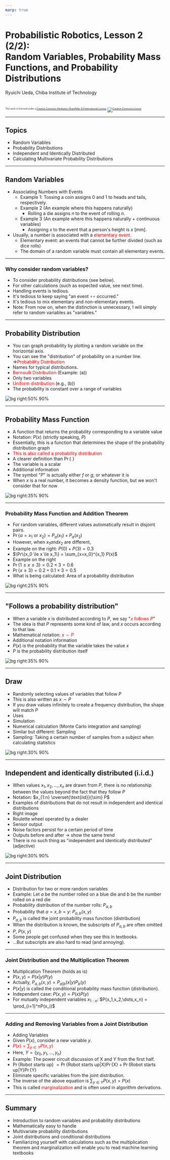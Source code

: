 ```yaml
---
marp: true
---
```


<!-- footer: Probabilistic Robotics, Part 2 -->

# Probabilistic Robotics, Lesson 2 (2/2): <br />Random Variables, Probability Mass Functions, and Probability Distributions

Ryuichi Ueda, Chiba Institute of Technology

<br />

<p style="font-size:50%">
This work is licensed under a <a rel="license" href="http://creativecommons.org/licenses/by-sa/4.0/">Creative Commons Attribution-ShareAlike 4.0 International License</a>.
<a rel="license" href="http://creativecommons.org/licenses/by-sa/4.0/">
<img alt="Creative Commons License" style="border-width:0" src="https://i.creativecommons.org/l/by-sa/4.0/88x31.png" /></a>
</p>

---

<!-- paginate: true -->

## Topics

- Random Variables
- Probability Distributions
- Independent and Identically Distributed
- Calculating Multivariate Probability Distributions

---

## Random Variables

- Associating Numbers with Events
    - Example 1: Tossing a coin assigns $0$ and $1$ to heads and tails, respectively.
    - Example 2 (An example where this happens naturally)
        - Rolling a die assigns $n$ to the event of rolling $n$.
    - Example 3 (An example where this happens naturally + continuous variables)
        - Assigning $x$ to the event that a person's height is $x$ [mm].
- Usually, a number is associated with a <span style="color:red">elementary event</span>.
    - Elementary event: an events that cannot be further divided (such as dice rolls)
    - The domain of a random variable must contain all elementary events.

---

### Why consider random variables?

- To consider probability distributions (see below).
- For other calculations (such as expected value, see next time).
- Handling events is tedious.
- It's tedious to keep saying "an event $\circ\circ$ occurred."
- It's tedious to mix elementary and non-elementary events.
- Note: From now on, when the distinction is unnecessary, I will simply refer to random variables as "variables."

---
## Probability Distribution

- You can graph probability by plotting a random variable on the horizontal axis.
- You can see the "distribution" of probability on a number line. $\Longrightarrow$<span style="color:red">Probability Distribution</span>
- Names for typical distributions.
- <span style="color:red">Bernoulli Distribution</span> (Example: (a))
- Only two variables
- <span style="color:red">Uniform distribution</span> (e.g., (b))
- The probability is constant over a range of variables

![bg right:50% 90%](./figs/prob_dist.png)

---

## Probability Mass Function

- A function that returns the probability corresponding to a variable value
- Notation: $P(x)$ (strictly speaking, $P$)
- Essentially, this is a function that determines the shape of the probability distribution graph
- <span style="color:red">This is also called a probability distribution</span>
- A clearer definition than $\Pr\{$ $\}$
- The variable is a scalar
- Additional information
- The symbol "$P$" is actually either $f$ or $g$, or whatever it is
- When $x$ is a real number, it becomes a density function, but
we won't consider that for now

![bg right:35% 90%](./figs/prob_dist.png)

---

### Probability Mass Function and Addition Theorem

- For random variables, different values ​​automatically result in disjoint pairs.
- $\Pr\{a=x_1 \text{\ or\ } x_2 \} = P_a(x_1) + P_a(x_2)$
- However, when $x_1 and x_2$ are different,
- Example on the right: $P(0) + P(3) = 0.3$
- $\Pr\{x_0 \le x \le x_1\} = \sum_{x=x_0}^{x_1} P(x)$
- Example on the right
- $\Pr\{1 \le x \le 3\} = 0.2\times 3 = 0.6$
- $\Pr\{x \ge 3\} = 0.2 + 0.1\times 3 = 0.5$
- What is being calculated: Area of ​​a probability distribution

![bg right:25% 90%](./figs/prob_dist_calc.png)

---

## "Follows a probability distribution"

- When a variable $x$ is distributed according to $P$,
we say "<span style="color:red">$x$ follows $P$</span>"
- The idea is that $P$ represents some kind of law,
and $x$ occurs according to that law.
- Mathematical notation: <span style="color:red">$x \sim P$</span>
- Additional notation information
- $P(x)$ is the probability that the variable takes the value $x$
- $P$ is the probability distribution itself

![bg right:35% 90%](./figs/prob_dist_dice.png)

---

## Draw

- Randomly selecting values ​​of variables that follow $P$
- This is also written as $x \sim P$
- If you draw values ​​infinitely to create a frequency distribution, the shape will match $P$
- Uses
- Simulation
- Numerical calculation
(Monte Carlo integration and sampling)
- Similar but different: Sampling
- Sampling: Taking a certain number of samples from a subject when calculating statistics

![bg right:30% 90%](./figs/draw.png)

---

## Independent and identically distributed (i.i.d.)

- When values ​​$x_1, x_2, \dots, x_n$ are drawn from $P$,
there is no relationship between the values ​​beyond the fact that they follow $P$
- Notation: $x_{1:n} \overset{\text{iid}}{\sim} P$
- Examples of distributions that do not result in independent and identical distributions
- Right image
- Roulette wheel operated by a dealer
- Sensor output
- Noise factors persist for a certain period of time
- Outputs before and after $\rightarrow$ show the same trend
- There is no such thing as "independent and identically distributed" (adjective)

![bg right:30% 90%](./figs/iid.png)

---

## Joint Distribution

- Distribution for two or more random variables
- Example: Let $a$ be the number rolled on a blue die and $b$ be the number rolled on a red die
- Probability distribution of the number rolls: $P_{a,b}$
- Probability that $a=x, b=y$: $P_{a,b}(x,y)$
- $P_{a,b}$ is called the joint probability mass function (distribution)
- When the distribution is known, the subscripts of $P_{a,b}$ are often omitted
- $P$, $P(x,y)$
- Some people get confused when they see this in textbooks.
- ...But subscripts are also hard to read (and annoying).

---

### Joint Distribution and the Multiplication Theorem

- Multiplication Theorem (holds as is)
- $P(x, y) = P(x|y)P(y)$
- Actually, $P_{a,b}(x, y) = P_{a|b}(x|y)P_{b}(y)$
- $P(x|y)$ is called the conditional probability mass function (distribution).
- Independent case: $P(x, y) = P(x)P(y)$
- For mutually independent variables $x_{1:n}$: $P(x_1,x_2,\dots,x_n) = \prod_{i=1}^nP(x_i)$

---

### Adding and Removing Variables from a Joint Distribution

- Adding Variables
- Given $P(x)$, consider a new variable $y$.
- <span style="color:red">$P(x) = \sum_{y \in Y}P(x, y)$</span>
- Here, $Y = \{y_0, y_1, \dots, y_n\}$
- Example: The power circuit discussion of X and Y from the first half.
- $\Pr\{$Robot starts up$\}$
$=\Pr\{$Robot starts up$|$X$\}\Pr\{$X$\} + \Pr\{$Robot starts up$|$Y$\}\Pr\{$Y$\}$
- Eliminate specific variables from the joint distribution.
- The inverse of the above equation is $\sum_{y \in Y}P(x, y) = P(x)$
- This is called <span style="color:red">marginalization</span> and is often used in algorithm derivations.

---

## Summary

- Introduction to random variables and probability distributions
- Mathematically easy to handle
- Multivariate probability distributions
- Joint distributions and conditional distributions
- Familiarizing yourself with calculations such as the multiplication theorem and marginalization will enable you to read machine learning textbooks
